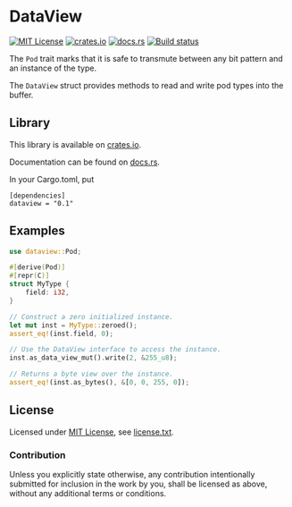 DataView
========

[![MIT License](https://img.shields.io/badge/License-MIT-yellow.svg)](https://opensource.org/licenses/MIT)
[![crates.io](https://img.shields.io/crates/v/dataview.svg)](https://crates.io/crates/dataview)
[![docs.rs](https://docs.rs/dataview/badge.svg)](https://docs.rs/dataview)
[![Build status](https://github.com/CasualX/dataview/workflows/CI/badge.svg)](https://github.com/CasualX/dataview/actions)

The `Pod` trait marks that it is safe to transmute between any bit pattern and an instance of the type.

The `DataView` struct provides methods to read and write pod types into the buffer.

Library
-------

This library is available on [crates.io](https://crates.io/crates/dataview).

Documentation can be found on [docs.rs](https://docs.rs/dataview/).

In your Cargo.toml, put

```
[dependencies]
dataview = "0.1"
```

Examples
--------

```rust
use dataview::Pod;

#[derive(Pod)]
#[repr(C)]
struct MyType {
	field: i32,
}

// Construct a zero initialized instance.
let mut inst = MyType::zeroed();
assert_eq!(inst.field, 0);

// Use the DataView interface to access the instance.
inst.as_data_view_mut().write(2, &255_u8);

// Returns a byte view over the instance.
assert_eq!(inst.as_bytes(), &[0, 0, 255, 0]);
```

License
-------

Licensed under [MIT License](https://opensource.org/licenses/MIT), see [license.txt](license.txt).

### Contribution

Unless you explicitly state otherwise, any contribution intentionally submitted
for inclusion in the work by you, shall be licensed as above, without any additional terms or conditions.
